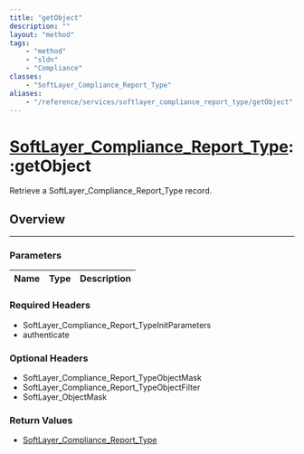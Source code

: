 ```yaml
---
title: "getObject"
description: ""
layout: "method"
tags:
    - "method"
    - "sldn"
    - "Compliance"
classes:
    - "SoftLayer_Compliance_Report_Type"
aliases:
    - "/reference/services/softlayer_compliance_report_type/getObject"
---
```

# [SoftLayer_Compliance_Report_Type](/reference/services/SoftLayer_Compliance_Report_Type)::getObject


Retrieve a SoftLayer_Compliance_Report_Type record.


## Overview 


-----

### Parameters 
|Name | Type | Description |
| --- | --- | --- |


### Required Headers
* SoftLayer_Compliance_Report_TypeInitParameters
* authenticate


### Optional Headers
* SoftLayer_Compliance_Report_TypeObjectMask
* SoftLayer_Compliance_Report_TypeObjectFilter
* SoftLayer_ObjectMask

### Return Values
* <a href='/reference/datatypes/SoftLayer_Compliance_Report_Type'>SoftLayer_Compliance_Report_Type </a>





